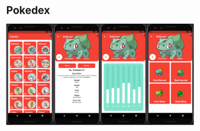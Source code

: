 # Pokedex

![Main](https://raw.githubusercontent.com/edu5975/pokedex-flutter/main/assets/screenshots/Main.png)
